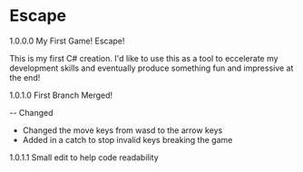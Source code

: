 # Escape
1.0.0.0 My First Game! Escape!

This is my first C# creation. I'd like to use this as a tool to eccelerate my development skills and eventually produce something fun and impressive at the end!


1.0.1.0 First Branch Merged!

-- Changed 
- Changed the move keys from wasd to the arrow keys
- Added in a catch to stop invalid keys breaking the game

1.0.1.1 Small edit to help code readability 
